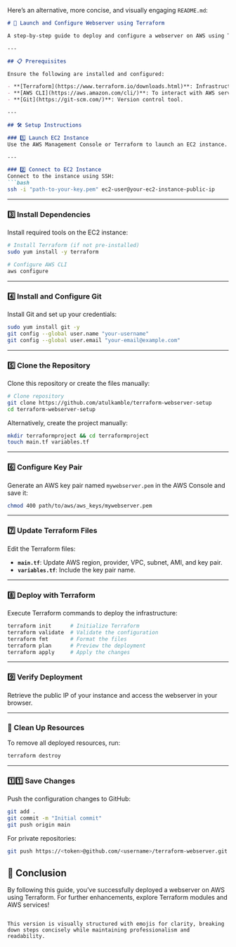 Here’s an alternative, more concise, and visually engaging `README.md`:

```markdown
# 🚀 Launch and Configure Webserver using Terraform

A step-by-step guide to deploy and configure a webserver on AWS using Terraform. This project automates infrastructure provisioning and webserver setup.

---

## 📋 Prerequisites

Ensure the following are installed and configured:

- **[Terraform](https://www.terraform.io/downloads.html)**: Infrastructure as Code tool.
- **[AWS CLI](https://aws.amazon.com/cli/)**: To interact with AWS services (`aws configure`).
- **[Git](https://git-scm.com/)**: Version control tool.

---

## 🛠️ Setup Instructions

### 1️⃣ Launch EC2 Instance
Use the AWS Management Console or Terraform to launch an EC2 instance.

---

### 2️⃣ Connect to EC2 Instance
Connect to the instance using SSH:
```bash
ssh -i "path-to-your-key.pem" ec2-user@your-ec2-instance-public-ip
```

---

### 3️⃣ Install Dependencies
Install required tools on the EC2 instance:
```bash
# Install Terraform (if not pre-installed)
sudo yum install -y terraform

# Configure AWS CLI
aws configure
```

---

### 4️⃣ Install and Configure Git
Install Git and set up your credentials:
```bash
sudo yum install git -y
git config --global user.name "your-username"
git config --global user.email "your-email@example.com"
```

---

### 5️⃣ Clone the Repository
Clone this repository or create the files manually:
```bash
# Clone repository
git clone https://github.com/atulkamble/terraform-webserver-setup
cd terraform-webserver-setup
```

Alternatively, create the project manually:
```bash
mkdir terraformproject && cd terraformproject
touch main.tf variables.tf
```

---

### 6️⃣ Configure Key Pair
Generate an AWS key pair named `mywebserver.pem` in the AWS Console and save it:
```bash
chmod 400 path/to/aws/aws_keys/mywebserver.pem
```

---

### 7️⃣ Update Terraform Files
Edit the Terraform files:
- **`main.tf`**: Update AWS region, provider, VPC, subnet, AMI, and key pair.
- **`variables.tf`**: Include the key pair name.

---

### 8️⃣ Deploy with Terraform
Execute Terraform commands to deploy the infrastructure:
```bash
terraform init      # Initialize Terraform
terraform validate  # Validate the configuration
terraform fmt       # Format the files
terraform plan      # Preview the deployment
terraform apply     # Apply the changes
```

---

### 9️⃣ Verify Deployment
Retrieve the public IP of your instance and access the webserver in your browser.

---

### 🔄 Clean Up Resources
To remove all deployed resources, run:
```bash
terraform destroy
```

---

### 1️⃣1️⃣ Save Changes
Push the configuration changes to GitHub:
```bash
git add .
git commit -m "Initial commit"
git push origin main
```

For private repositories:
```bash
git push https://<token>@github.com/<username>/terraform-webserver.git
```


## 🎉 Conclusion
By following this guide, you’ve successfully deployed a webserver on AWS using Terraform. For further enhancements, explore Terraform modules and AWS services!
```

This version is visually structured with emojis for clarity, breaking down steps concisely while maintaining professionalism and readability.
